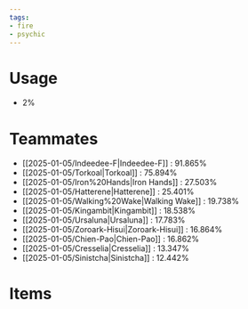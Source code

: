 ```yaml
---
tags:
- fire
- psychic
---
```

# Usage
- 2%
# Teammates
- [[2025-01-05/Indeedee-F|Indeedee-F]] : 91.865%
- [[2025-01-05/Torkoal|Torkoal]] : 75.894%
- [[2025-01-05/Iron%20Hands|Iron Hands]] : 27.503%
- [[2025-01-05/Hatterene|Hatterene]] : 25.401%
- [[2025-01-05/Walking%20Wake|Walking Wake]] : 19.738%
- [[2025-01-05/Kingambit|Kingambit]] : 18.538%
- [[2025-01-05/Ursaluna|Ursaluna]] : 17.783%
- [[2025-01-05/Zoroark-Hisui|Zoroark-Hisui]] : 16.864%
- [[2025-01-05/Chien-Pao|Chien-Pao]] : 16.862%
- [[2025-01-05/Cresselia|Cresselia]] : 13.347%
- [[2025-01-05/Sinistcha|Sinistcha]] : 12.442%
# Items